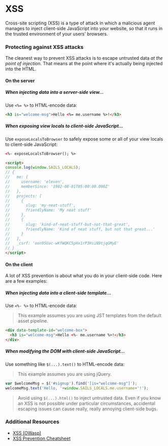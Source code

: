# XSS

Cross-site scripting (XSS) is a type of attack in which a malicious agent manages to inject client-side JavaScript into your website, so that it runs in the trusted environment of your users' browsers.


### Protecting against XSS attacks

The cleanest way to prevent XSS attacks is to escape untrusted data _at the point of injection_.  That means at the point where it's actually being injected into the HTML.


#### On the server

##### When injecting data into a server-side view...

Use `<%= %>` to HTML-encode data:

```html
<h3 is="welcome-msg">Hello <%= me.username %>!</h3>
```

##### When exposing view locals to client-side JavaScript...

Use `exposeLocalsToBrowser` to safely expose some or all of your view locals to client-side JavaScript:

```html
<%- exposeLocalsToBrowser(); %>

<script>
console.log(window.SAILS_LOCALS);
// {
//   me: {
//     username: 'eleven',
//     memberSince: '1982-08-01T05:00:00.000Z'
//   },
//   projects: [
//     {
//       slug: 'my-neat-stuff',
//       friendlyName: 'My neat stuff'
//     },
//     {
//       slug: 'kind-of-neat-stuff-but-not-that-great',
//       friendlyName: 'Kind of neat stuff, but not that great...'
//     }
//   ],
//   _csrf: 'oon95Uac-wKfWQKC5pHx1rP3HsiN9tjqGMyE'
// }
</script>
```



#### On the client

A lot of XSS prevention is about what you do in your client-side code.  Here are a few examples:

##### When injecting data into a client-side template...

Use `<%- %>` to HTML-encode data:

> This example assumes you are using JST templates from the default asset pipeline.

```html
<div data-template-id="welcome-box">
  <h3 is="welcome-msg">Hello <%- me.username %>!</h3>
</div>
```


##### When modifying the DOM with client-side JavaScript...

Use something like `$(...).text()` to HTML-encode data:

> This example assumes you are using jQuery.

```js
var $welcomeMsg = $('#signup').find('[is="welcome-msg"]');
welcomeMsg.text('Hello, '+window.SAILS_LOCALS.me.username+'!');
```

> Avoid using `$(...).html()` to inject untrusted data.  Even if you know an XSS is not possible under particular circumstances, accidental escaping issues can cause really, really annoying client-side bugs.


### Additional Resources
+ [XSS (OWasp)](https://www.owasp.org/index.php/XSS)
+ [XSS Prevention Cheatsheet](https://www.owasp.org/index.php/XSS_Prevention_Cheat_Sheet)


<docmeta name="displayName" value="XSS">
